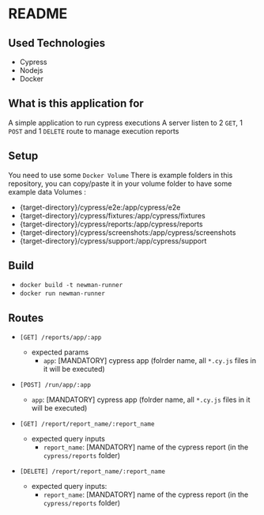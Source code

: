 # README

## Used Technologies
- Cypress
- Nodejs
- Docker

## What is this application for
A simple application to run cypress executions
A server listen to 2 ```GET```, 1 ```POST``` and 1 ```DELETE``` route to manage execution reports

## Setup
You need to use some ```Docker Volume```
There is example folders in this repository, you can copy/paste it in your volume folder to have some example data
Volumes :
- {target-directory}/cypress/e2e:/app/cypress/e2e
- {target-directory}/cypress/fixtures:/app/cypress/fixtures
- {target-directory}/cypress/reports:/app/cypress/reports
- {target-directory}/cypress/screenshots:/app/cypress/screenshots
- {target-directory}/cypress/support:/app/cypress/support

## Build
- ```docker build -t newman-runner```
- ```docker run newman-runner```

## Routes
- ```[GET] /reports/app/:app```
    - expected params
        - ```app```: [MANDATORY] cypress app (folrder name, all ```*.cy.js``` files in it will be executed)

- ```[POST] /run/app/:app```
    - ```app```: [MANDATORY] cypress app (folrder name, all ```*.cy.js``` files in it will be executed)

- ```[GET] /report/report_name/:report_name```
    - expected query inputs
        - ```report_name```: [MANDATORY] name of the cypress report (in the ```cypress/reports``` folder)

- ```[DELETE] /report/report_name/:report_name```
    - expected query inputs:
        - ```report_name```: [MANDATORY] name of the cypress report (in the ```cypress/reports``` folder)


